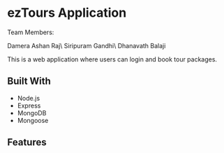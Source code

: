 # ezTours Application

Team Members:

Damera Ashan Raj\\
Siripuram Gandhi\\
Dhanavath Balaji

This is a web application where users can login and book tour packages.

## Built With
- Node.js
- Express
- MongoDB
- Mongoose

## Features
